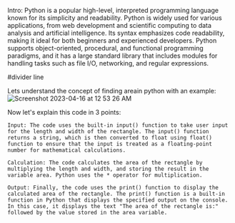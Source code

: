 Intro: Python is a popular high-level, interpreted programming language known for its simplicity and readability. Python is widely used for various applications, from web development and scientific computing to data analysis and artificial intelligence. Its syntax emphasizes code readability, making it ideal for both beginners and experienced developers. Python supports object-oriented, procedural, and functional programming paradigms, and it has a large standard library that includes modules for handling tasks such as file I/O, networking, and regular expressions.

#divider line

Lets understand the concept of finding areain python with an example:
![Screenshot 2023-04-16 at 12 53 26 AM](https://user-images.githubusercontent.com/62604251/232250618-0de9b5ab-94f1-4e8e-9271-d2ec9a28f1b4.png)

Now let's explain this code in 3 points:

    Input: The code uses the built-in input() function to take user input for the length and width of the rectangle. The input() function returns a string, which is then converted to float using float() function to ensure that the input is treated as a floating-point number for mathematical calculations.

    Calculation: The code calculates the area of the rectangle by multiplying the length and width, and storing the result in the variable area. Python uses the * operator for multiplication.

    Output: Finally, the code uses the print() function to display the calculated area of the rectangle. The print() function is a built-in function in Python that displays the specified output on the console. In this case, it displays the text "The area of the rectangle is:" followed by the value stored in the area variable.
